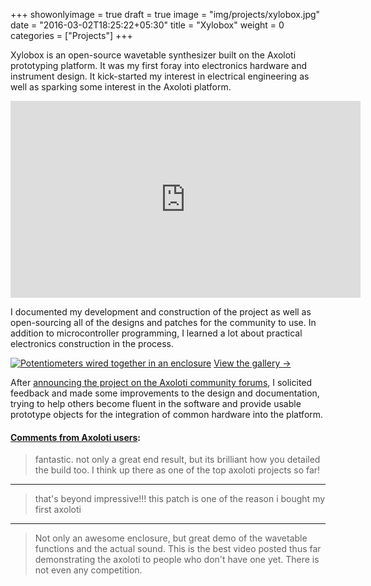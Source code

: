 +++
showonlyimage = true
draft = true
image = "img/projects/xylobox.jpg"
date = "2016-03-02T18:25:22+05:30"
title = "Xylobox"
weight = 0
categories = ["Projects"]
+++


Xylobox is an open-source wavetable synthesizer built on the Axoloti prototyping platform. It was my first foray into electronics hardware and instrument design. It kick-started my interest in electrical engineering as well as sparking some interest in the Axoloti platform.

<!--more-->

<iframe width="560" height="315" src="https://www.youtube.com/embed/AzFoVb4wOyI" frameborder="0" allow="autoplay; encrypted-media" allowfullscreen></iframe>

I documented my development and construction of the project as well as open-sourcing all of the designs and patches for the community to use. In addition to microcontroller programming, I learned a lot about practical electronics construction in the process.

[![Potentiometers wired together in an enclosure](/img/projects/xylobox-prototype.jpg)](https://imgur.com/gallery/irjdt) [View the gallery &rarr;](https://imgur.com/gallery/irjdt)


After [announcing the project on the Axoloti community forums](http://community.axoloti.com/t/the-xylobox-wavetable-synthesizer-hardware-patches/1353), I solicited feedback and made some improvements to the design and documentation, trying to help others become fluent in the software and provide usable prototype objects for the integration of common hardware into the platform.

#### [Comments from Axoloti users](http://community.axoloti.com/t/the-xylobox-wavetable-synthesizer-hardware-patches/1353/6):

> fantastic. not only a great end result, but its brilliant how you detailed the build too. I think up there as one of the top axoloti projects so far!

---

> that's beyond impressive!!! this patch is one of the reason i bought my first axoloti 

---

> Not only an awesome enclosure, but great demo of the wavetable functions and the actual sound. This is the best video posted thus far demonstrating the axoloti to people who don't have one yet. There is not even any competition.